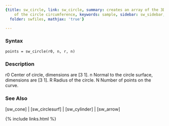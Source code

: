 ```yaml
---
{title: sw_circle, link: sw_circle, summary: creates an array of the 3D coordinates
    of the circle circumference, keywords: sample, sidebar: sw_sidebar, permalink: sw_circle,
  folder: swfiles, mathjax: 'true'}

---
```


### Syntax

`points = sw_circle(r0, n, r, n) `

### Description

r0    Center of circle, dimensions are [3 1].
n     Normal to the circle surface, dimensions are [3 1].
R     Radius of the circle.
N     Number of points on the curve.
 

### See Also

[sw_cone] \| [sw_circlesurf] \| [sw_cylinder] \| [sw_arrow]

{% include links.html %}
